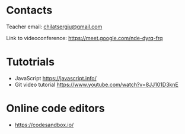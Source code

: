 # Contacts
Teacher email: chilatsergiu@gmail.com

Link to videoconference: https://meet.google.com/nde-dyrq-frq


# Tutotrials 
- JavaScript https://javascript.info/
- Git video tutorial https://www.youtube.com/watch?v=8JJ101D3knE

# Online code editors
- https://codesandbox.io/